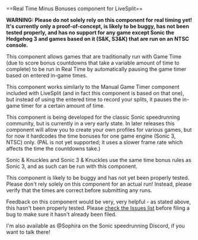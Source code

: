 ==Real Time Minus Bonuses component for LiveSplit==

**WARNING: Please do not solely rely on this component for real timing yet! It's
currently only a proof-of-concept, is likely to be buggy, has not been tested
properly, and has no support for any game except Sonic the Hedgehog 3 and games
based on it (S&K, S3&K) that are run on an NTSC console.**

This component allows games that are traditionally run with Game Time (due to
score bonus countdowns that take a variable amount of time to complete) to be
run in Real Time by automatically pausing the game timer based on entered
in-game times.

This component works similarly to the Manual Game Timer component included with
LiveSplit (and in fact this component is based on that one), but instead of
using the entered time to record your splits, it pauses the in-game timer for a
certain amount of time.

This component is being developed for the classic Sonic speedrunning community,
but is currently in a very early state. In later releases this component will
allow you to create your own profiles for various games, but for now it
hardcodes the time bonuses for one game engine (Sonic 3, NTSC) only. (PAL is not
yet supported; it uses a slower frame rate which affects the time the countdowns
take.)

Sonic & Knuckles and Sonic 3 & Knuckles use the same time bonus rules as Sonic
3, and as such can be run with this component.

This component is likely to be buggy and has not yet been properly tested.
Please don't rely solely on this component for an actual run! Instead, please
verify that the times are correct before submitting any runs.

Feedback on this component would be very, very helpful - as stated above, this
hasn't been properly tested. Please [check the Issues
list](https://github.com/Sophira/LiveSplit.RealTimeMinusBonuses/issues) before
filing a bug to make sure it hasn't already been filed.

I'm also available as @Sophira on the Sonic speedrunning Discord, if you want to
talk there!
